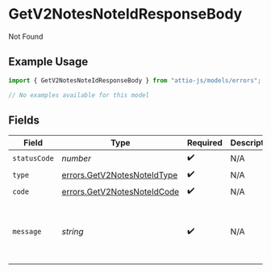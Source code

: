 # GetV2NotesNoteIdResponseBody

Not Found

## Example Usage

```typescript
import { GetV2NotesNoteIdResponseBody } from "attio-js/models/errors";

// No examples available for this model
```

## Fields

| Field                                                                      | Type                                                                       | Required                                                                   | Description                                                                | Example                                                                    |
| -------------------------------------------------------------------------- | -------------------------------------------------------------------------- | -------------------------------------------------------------------------- | -------------------------------------------------------------------------- | -------------------------------------------------------------------------- |
| `statusCode`                                                               | *number*                                                                   | :heavy_check_mark:                                                         | N/A                                                                        |                                                                            |
| `type`                                                                     | [errors.GetV2NotesNoteIdType](../../models/errors/getv2notesnoteidtype.md) | :heavy_check_mark:                                                         | N/A                                                                        |                                                                            |
| `code`                                                                     | [errors.GetV2NotesNoteIdCode](../../models/errors/getv2notesnoteidcode.md) | :heavy_check_mark:                                                         | N/A                                                                        |                                                                            |
| `message`                                                                  | *string*                                                                   | :heavy_check_mark:                                                         | N/A                                                                        | Note with ID "ff3f3bd4-40f4-4f80-8187-cd02385af424" was not found.         |